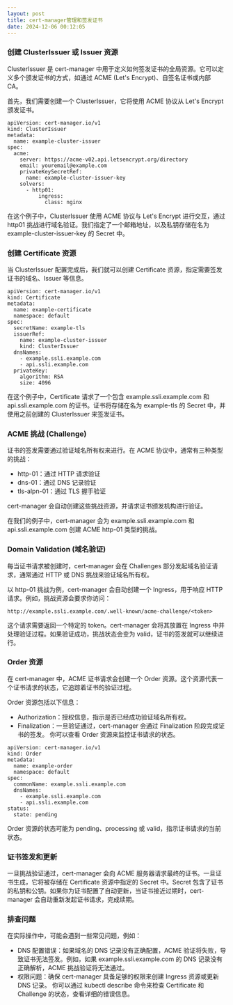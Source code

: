 ```yaml
---
layout: post
title: cert-manager管理和签发证书
date: 2024-12-06 00:12:05
---
```


### 创建 ClusterIssuer 或 Issuer 资源

ClusterIssuer 是 cert-manager 中用于定义如何签发证书的全局资源。它可以定义多个颁发证书的方式，如通过 ACME (Let's Encrypt)、自签名证书或内部 CA。

首先，我们需要创建一个 ClusterIssuer，它将使用 ACME 协议从 Let's Encrypt 颁发证书。

```
apiVersion: cert-manager.io/v1
kind: ClusterIssuer
metadata:
  name: example-cluster-issuer
spec:
  acme:
    server: https://acme-v02.api.letsencrypt.org/directory
    email: youremail@example.com
    privateKeySecretRef:
      name: example-cluster-issuer-key
    solvers:
      - http01:
          ingress:
            class: nginx
```

在这个例子中，ClusterIssuer 使用 ACME 协议与 Let's Encrypt 进行交互，通过 http01 挑战进行域名验证。我们指定了一个邮箱地址，以及私钥存储在名为 example-cluster-issuer-key 的 Secret 中。

### 创建 Certificate 资源

当 ClusterIssuer 配置完成后，我们就可以创建 Certificate 资源，指定需要签发证书的域名、Issuer 等信息。

```
apiVersion: cert-manager.io/v1
kind: Certificate
metadata:
  name: example-certificate
  namespace: default
spec:
  secretName: example-tls
  issuerRef:
    name: example-cluster-issuer
    kind: ClusterIssuer
  dnsNames:
    - example.ssli.example.com
    - api.ssli.example.com
  privateKey:
    algorithm: RSA
    size: 4096
```

在这个例子中，Certificate 请求了一个包含 example.ssli.example.com 和 api.ssli.example.com 的证书。证书将存储在名为 example-tls 的 Secret 中，并使用之前创建的 ClusterIssuer 来签发证书。

### ACME 挑战 (Challenge)

证书的签发需要通过验证域名所有权来进行。在 ACME 协议中，通常有三种类型的挑战：

- http-01：通过 HTTP 请求验证
- dns-01：通过 DNS 记录验证
- tls-alpn-01：通过 TLS 握手验证

cert-manager 会自动创建这些挑战资源，并请求证书颁发机构进行验证。

在我们的例子中，cert-manager 会为 example.ssli.example.com 和 api.ssli.example.com 创建 ACME http-01 类型的挑战。

### Domain Validation (域名验证)

每当证书请求被创建时，cert-manager 会在 Challenges 部分发起域名验证请求，通常通过 HTTP 或 DNS 挑战来验证域名所有权。

以 http-01 挑战为例，cert-manager 会自动创建一个 Ingress，用于响应 HTTP 请求。例如，挑战资源会要求你访问：

```
http://example.ssli.example.com/.well-known/acme-challenge/<token>
```

这个请求需要返回一个特定的 token。cert-manager 会将其放置在 Ingress 中并处理验证过程。如果验证成功，挑战状态会变为 valid，证书的签发就可以继续进行。

### Order 资源

在 cert-manager 中，ACME 证书请求会创建一个 Order 资源。这个资源代表一个证书请求的状态，它追踪着证书的验证过程。

Order 资源包括以下信息：

- Authorization：授权信息，指示是否已经成功验证域名所有权。
- Finalization：一旦验证通过，cert-manager 会通过 Finalization 阶段完成证书的签发。
你可以查看 Order 资源来监控证书请求的状态。

```
apiVersion: cert-manager.io/v1
kind: Order
metadata:
  name: example-order
  namespace: default
spec:
  commonName: example.ssli.example.com
  dnsNames:
    - example.ssli.example.com
    - api.ssli.example.com
status:
  state: pending
```

Order 资源的状态可能为 pending、processing 或 valid，指示证书请求的当前状态。

### 证书签发和更新

一旦挑战验证通过，cert-manager 会向 ACME 服务器请求最终的证书。一旦证书生成，它将被存储在 Certificate 资源中指定的 Secret 中。Secret 包含了证书的私钥和公钥。如果你为证书配置了自动更新，当证书接近过期时，cert-manager 会自动重新发起证书请求，完成续期。

### 排查问题

在实际操作中，可能会遇到一些常见问题，例如：

- DNS 配置错误：如果域名的 DNS 记录没有正确配置，ACME 验证将失败，导致证书无法签发。例如，如果 example.ssli.example.com 的 DNS 记录没有正确解析，ACME 挑战验证将无法通过。
- 权限问题：确保 cert-manager 具备足够的权限来创建 Ingress 资源或更新 DNS 记录。
你可以通过 kubectl describe 命令来检查 Certificate 和 Challenge 的状态，查看详细的错误信息。

